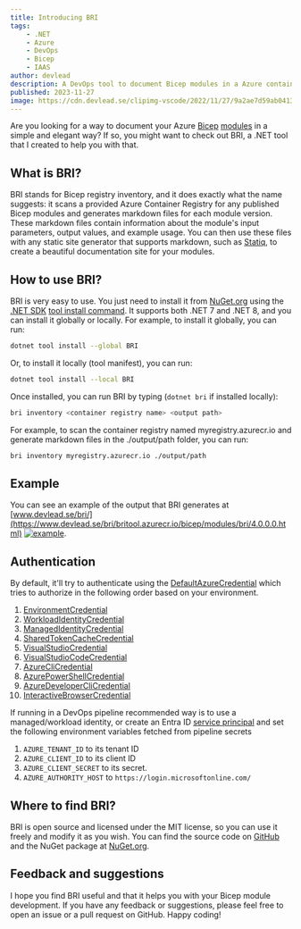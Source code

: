 ```yaml
---
title: Introducing BRI
tags:
    - .NET
    - Azure
    - DevOps
    - Bicep
    - IAAS
author: devlead
description: A DevOps tool to document Bicep modules in a Azure container registry
published: 2023-11-27
image: https://cdn.devlead.se/clipimg-vscode/2022/11/27/9a2ae7d59ab04134b044699dfa437e61.jpg?sv=2021-10-04&st=2023-11-27T19%3A40%3A55Z&se=2031-11-28T19%3A40%3A00Z&sr=b&sp=r&sig=0KWUea7yaM5YorSAtmNaMUCHPjJRaMiqif95E1o%2BW%2Bo%3D
---
```


Are you looking for a way to document your Azure [Bicep](https://learn.microsoft.com/en-us/azure/azure-resource-manager/bicep/overview?tabs=bicep) [modules](https://learn.microsoft.com/en-us/azure/azure-resource-manager/bicep/modules) in a simple and elegant way? If so, you might want to check out BRI, a .NET tool that I created to help you with that.

## What is BRI?

BRI stands for Bicep registry inventory, and it does exactly what the name suggests: it scans a provided Azure Container Registry for any published Bicep modules and generates markdown files for each module version. These markdown files contain information about the module's input parameters, output values, and example usage. You can then use these files with any static site generator that supports markdown, such as [Statiq](https://statiq.dev/), to create a beautiful documentation site for your modules.

## How to use BRI?

BRI is very easy to use. You just need to install it from [NuGet.org](https://www.nuget.org/packages/bri) using the [.NET SDK](https://get.dot.net) [tool install command](https://learn.microsoft.com/en-us/dotnet/core/tools/dotnet-tool-install). It supports both .NET 7 and .NET 8, and you can install it globally or locally. For example, to install it globally, you can run:

```bash
dotnet tool install --global BRI
```

Or, to install it locally (tool manifest), you can run:

```bash
dotnet tool install --local BRI
```

Once installed, you can run BRI by typing (`dotnet bri` if installed locally):

```bash
bri inventory <container registry name> <output path>
```

For example, to scan the container registry named myregistry.azurecr.io and generate markdown files in the ./output/path folder, you can run:

```bash
bri inventory myregistry.azurecr.io ./output/path
```

## Example

You can see an example of the output that BRI generates at [www.devlead.se/bri/](https://www.devlead.se/bri/britool.azurecr.io/bicep/modules/bri/4.0.0.0.html)
[![example](https://cdn.devlead.se/clipimg-vscode/2022/11/27/00ee924d-9de2-4b2b-90cc-1b5a8bcfb696_small.jpg?sv=2021-10-04&st=2023-11-27T19%3A39%3A50Z&se=2031-11-28T19%3A39%3A00Z&sr=b&sp=r&sig=oree1I2Ia%2BqTdwXxZ1teSRHTf9iPODDLjjp5HvUGVsA%3D)](https://www.devlead.se/bri/britool.azurecr.io/bicep/modules/bri/4.0.0.0.html).

## Authentication

By default, it'll try to authenticate using the [DefaultAzureCredential](https://learn.microsoft.com/en-us/dotnet/api/azure.identity.defaultazurecredential?view=azure-dotnet) which tries to authorize in the following order based on your environment.

1. [EnvironmentCredential](https://learn.microsoft.com/en-us/dotnet/api/azure.identity.environmentcredential?view=azure-dotnet)
1. [WorkloadIdentityCredential](https://learn.microsoft.com/en-us/dotnet/api/azure.identity.workloadidentitycredential?view=azure-dotnet)
1. [ManagedIdentityCredential](https://learn.microsoft.com/en-us/dotnet/api/azure.identity.managedidentitycredential?view=azure-dotnet)
1. [SharedTokenCacheCredential](https://learn.microsoft.com/en-us/dotnet/api/azure.identity.sharedtokencachecredential?view=azure-dotnet)
1. [VisualStudioCredential](https://learn.microsoft.com/en-us/dotnet/api/azure.identity.visualstudiocredential?view=azure-dotnet)
1. [VisualStudioCodeCredential](https://learn.microsoft.com/en-us/dotnet/api/azure.identity.visualstudiocodecredential?view=azure-dotnet)
1. [AzureCliCredential](https://learn.microsoft.com/en-us/dotnet/api/azure.identity.azureclicredential?view=azure-dotnet)
1. [AzurePowerShellCredential](https://learn.microsoft.com/en-us/dotnet/api/azure.identity.azurepowershellcredential?view=azure-dotnet)
1. [AzureDeveloperCliCredential](https://learn.microsoft.com/en-us/dotnet/api/azure.identity.azuredeveloperclicredential?view=azure-dotnet)
1. [InteractiveBrowserCredential](https://learn.microsoft.com/en-us/dotnet/api/azure.identity.interactivebrowsercredential?view=azure-dotnet)

If running in a DevOps pipeline recommended way is to use a managed/workload identity, or create an Entra ID [service principal](https://learn.microsoft.com/en-us/entra/identity-platform/app-objects-and-service-principals?tabs=browser) and set the following environment variables fetched from pipeline secrets

1. `AZURE_TENANT_ID` to its tenant ID
1. `AZURE_CLIENT_ID` to its client ID
1. `AZURE_CLIENT_SECRET` to its secret.
1. `AZURE_AUTHORITY_HOST` to `https://login.microsoftonline.com/`

## Where to find BRI?

BRI is open source and licensed under the MIT license, so you can use it freely and modify it as you wish. You can find the source code on [GitHub](https://github.com/devlead/BRI) and the NuGet package at [NuGet.org](https://www.nuget.org/packages/bri).

## Feedback and suggestions

I hope you find BRI useful and that it helps you with your Bicep module development. If you have any feedback or suggestions, please feel free to open an issue or a pull request on GitHub. Happy coding!
